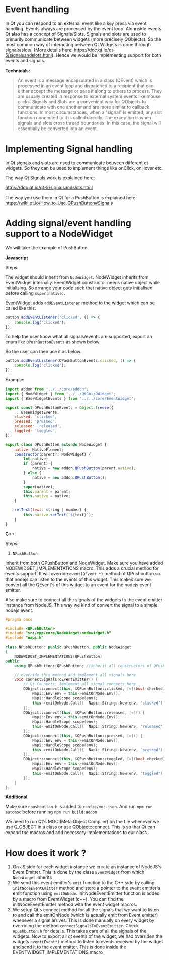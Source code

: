 # Event handling

In Qt you can respond to an external event like a key press via event handling. Events always are processed by the event loop. Alongside events Qt also has a concept of Signals/Slots. Signals and slots are used to primarily communicate between widgets (more precisely QObjects). So the most common way of interacting between Qt Widgets is done through signals/slots. (More details here: https://doc.qt.io/qt-5/signalsandslots.html). Hence we would be implementing support for both events and signals.

**Technicals:**

> An event is a message encapsulated in a class (QEvent) which is processed in an event loop and dispatched to a recipient that can either accept the message or pass it along to others to process. They are usually created in response to external system events like mouse clicks.
> Signals and Slots are a convenient way for QObjects to communicate with one another and are more similar to callback functions. In most circumstances, when a "signal" is emitted, any slot function connected to it is called directly. The exception is when signals and slots cross thread boundaries. In this case, the signal will essentially be converted into an event.

# Implementing Signal handling

In Qt signals and slots are used to communicate between different qt widgets. So they can be used to implement things like
onClick, onHover etc.

The way Qt Signals work is explained here:

https://doc.qt.io/qt-5/signalsandslots.html

The way you use them in Qt for a PushButton is explained here:
https://wiki.qt.io/How_to_Use_QPushButton#Signals

# Adding signal/event handling support to a NodeWidget

We will take the example of PushButton

**Javascript**

Steps:

The widget should inherit from `NodeWidget`. NodeWidget inherits from EventWidget internally. EventWidget constructor needs native object while initialising. So arrange your code such that native object gets initialised before calling `super(native)`.

EventWidget adds `addEventListener` method to the widget which can be called
like this:

```js
button.addEventListener('clicked', () => {
    console.log('clicked');
});
```

To help the user know what all signals/events are supported, export an enum like `QPushButtonEvents` as shown below.

So the user can then use it as below:

```js
button.addEventListener(QPushButtonEvents.clicked, () => {
    console.log('clicked');
});
```

Example:

```js
import addon from '../../core/addon';
import { NodeWidget } from '../../QtGui/QWidget';
import { BaseWidgetEvents } from '../../core/EventWidget';

export const QPushButtonEvents = Object.freeze({
    ...BaseWidgetEvents,
    clicked: 'clicked',
    pressed: 'pressed',
    released: 'released',
    toggled: 'toggled',
});

export class QPushButton extends NodeWidget {
    native: NativeElement;
    constructor(parent?: NodeWidget) {
        let native;
        if (parent) {
            native = new addon.QPushButton(parent.native);
        } else {
            native = new addon.QPushButton();
        }
        super(native);
        this.parent = parent;
        this.native = native;
    }

    setText(text: string | number) {
        this.native.setText(`${text}`);
    }
}
```

**C++**

Steps:

1. `NPushButton`

Inherit from both QPushButton and NodeWidget. Make sure you have added NODEWIDGET_IMPLEMENTATIONS macro. This adds a crucial method for events support. It will override `event(QEvent *)` method of QPushbutton so that nodejs can listen to the events of this widget. This makes sure we convert all the QEvent's of this widget to an event for the nodejs event emitter.

Also make sure to connect all the signals of the widgets to the event emitter instance from NodeJS. This way we kind of convert the signal to a simple nodejs event.

```cpp
#pragma once

#include <QPushButton>
#include "src/cpp/core/NodeWidget/nodewidget.h"
#include "napi.h"

class NPushButton: public QPushButton, public NodeWidget
{
    NODEWIDGET_IMPLEMENTATIONS(QPushButton)
public:
    using QPushButton::QPushButton; //inherit all constructors of QPushButton

    // override this method and implement all signals here
    void connectSignalsToEventEmitter() {
        // Qt Connects: Implement all signal connects here
        QObject::connect(this, &QPushButton::clicked, [=](bool checked) {
            Napi::Env env = this->emitOnNode.Env();
            Napi::HandleScope scope(env);
            this->emitOnNode.Call({  Napi::String::New(env, "clicked"), Napi::Value::From(env, checked) });
        });
        QObject::connect(this, &QPushButton::released, [=]() {
            Napi::Env env = this->emitOnNode.Env();
            Napi::HandleScope scope(env);
            this->emitOnNode.Call({  Napi::String::New(env, "released") });
        });
        QObject::connect(this, &QPushButton::pressed, [=]() {
            Napi::Env env = this->emitOnNode.Env();
            Napi::HandleScope scope(env);
            this->emitOnNode.Call({  Napi::String::New(env, "pressed") });
        });
        QObject::connect(this, &QPushButton::toggled, [=](bool checked) {
            Napi::Env env = this->emitOnNode.Env();
            Napi::HandleScope scope(env);
            this->emitOnNode.Call({  Napi::String::New(env, "toggled"), Napi::Value::From(env, checked) });
        });
    }
};

```

**Additional**

Make sure `npushbutton.h` is added to `config/moc.json`.
And run `npm run automoc` before running `npm run build:addon`

We need to run Qt's MOC (Meta Object Compiler) on the file whenever we use Q_OBJECT in a class or use QObject::connect. This is so that Qt can expand the macros and add necessary implementations to our class.

# How does it work ?

1. On JS side for each widget instance we create an instance of NodeJS's Event Emitter. This is done by the class `EventWidget` from which `NodeWidget` inherits
2. We send this event emitter's `emit` function to the C++ side by calling `initNodeEventEmitter` method and store a pointer to the event emitter's emit function using `emitOnNode`. initNodeEventEmitter function is added by a macro from EventWidget (c++). You can find the initNodeEventEmitter method with the event widget macros.
3. We setup Qt's connect method for all the signals that we want to listen to and call the emitOnNode (which is actually emit from Event emitter) whenever a signal arrives. This is done manually on every widget by overriding the method `connectSignalsToEventEmitter`. Check `npushbutton.h` for details. This takes care of all the signals of the widgets. Now to export all qt events of the widget, we had overriden the widgets `event(Event*)` method to listen to events received by the widget and send it to the event emitter. This is done inside the EVENTWIDGET_IMPLEMENTATIONS macro
